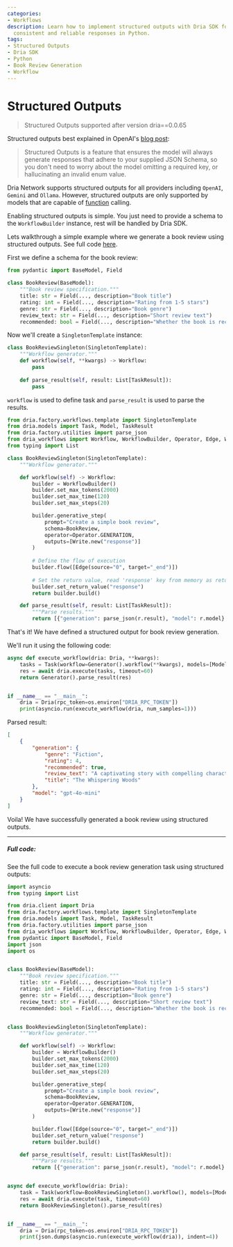 ```yaml
---
categories:
- Workflows
description: Learn how to implement structured outputs with Dria SDK for generating
  consistent and reliable responses in Python.
tags:
- Structured Outputs
- Dria SDK
- Python
- Book Review Generation
- Workflow
---
```


# Structured Outputs

> Structured Outputs supported after version dria==0.0.65

Structured outputs best explained in OpenAI's [blog post](https://platform.openai.com/docs/guides/structured-outputs):

> Structured Outputs is a feature that ensures the model will always generate responses that adhere to your supplied JSON Schema, so you don't need to worry about the model omitting a required key, or hallucinating an invalid enum value. 


Dria Network supports structured outputs for all providers including `OpenAI`, `Gemini` and `Ollama`.
However, structured outputs are only supported by models that are capable of [function](functions.md) calling. 

Enabling structured outputs is simple. You just need to provide a schema to the `WorkflowBuilder` instance, rest will be handled by Dria SDK.

Lets walkthrough a simple example where we generate a book review using structured outputs. See full code [here](#full-code).

First we define a schema for the book review:

```python
from pydantic import BaseModel, Field

class BookReview(BaseModel):
    """Book review specification."""
    title: str = Field(..., description="Book title")
    rating: int = Field(..., description="Rating from 1-5 stars")
    genre: str = Field(..., description="Book genre")
    review_text: str = Field(..., description="Short review text")
    recommended: bool = Field(..., description="Whether the book is recommended")
```

Now we'll create a `SingletonTemplate` instance:

```python
class BookReviewSingleton(SingletonTemplate):
    """Workflow generator."""
    def workflow(self, **kwargs) -> Workflow:
        pass
    
    def parse_result(self, result: List[TaskResult]):
        pass
```

`workflow` is used to define task and `parse_result` is used to parse the results. 

```python
from dria.factory.workflows.template import SingletonTemplate
from dria.models import Task, Model, TaskResult
from dria.factory.utilities import parse_json
from dria_workflows import Workflow, WorkflowBuilder, Operator, Edge, Write
from typing import List

class BookReviewSingleton(SingletonTemplate):
    """Workflow generator."""

    def workflow(self) -> Workflow:
        builder = WorkflowBuilder()
        builder.set_max_tokens(2000)
        builder.set_max_time(120)
        builder.set_max_steps(20)

        builder.generative_step(
            prompt="Create a simple book review",
            schema=BookReview,
            operator=Operator.GENERATION,
            outputs=[Write.new("response")]
        )
        
        # Define the flow of execution
        builder.flow([Edge(source="0", target="_end")])
        
        # Set the return value, read 'response' key from memory as return value
        builder.set_return_value("response")
        return builder.build()

    def parse_result(self, result: List[TaskResult]):
        """Parse results."""
        return [{"generation": parse_json(r.result), "model": r.model} for r in result]
```
    
That's it! We have defined a structured output for book review generation.

We'll run it using the following code:

```python
async def execute_workflow(dria: Dria, **kwargs):
    tasks = Task(workflow=Generator().workflow(**kwargs), models=[Model.GPT4O_MINI])
    res = await dria.execute(tasks, timeout=60)
    return Generator().parse_result(res)


if __name__ == "__main__":
    dria = Dria(rpc_token=os.environ["DRIA_RPC_TOKEN"])
    print(asyncio.run(execute_workflow(dria, num_samples=1)))
```

Parsed result:

```json
[
    {
        "generation": {
            "genre": "Fiction",
            "rating": 4,
            "recommended": true,
            "review_text": "A captivating story with compelling characters and exquisite prose. The plot twists kept me on the edge of my seat!",
            "title": "The Whispering Woods"
        },
        "model": "gpt-4o-mini"
    }
]
```

Voila! We have successfully generated a book review using structured outputs.

---

##### *Full code*:

See the full code to execute a book review generation task using structured outputs:

```python
import asyncio
from typing import List

from dria.client import Dria
from dria.factory.workflows.template import SingletonTemplate
from dria.models import Task, Model, TaskResult
from dria.factory.utilities import parse_json
from dria_workflows import Workflow, WorkflowBuilder, Operator, Edge, Write
from pydantic import BaseModel, Field
import json
import os


class BookReview(BaseModel):
    """Book review specification."""
    title: str = Field(..., description="Book title")
    rating: int = Field(..., description="Rating from 1-5 stars")
    genre: str = Field(..., description="Book genre")
    review_text: str = Field(..., description="Short review text")
    recommended: bool = Field(..., description="Whether the book is recommended")


class BookReviewSingleton(SingletonTemplate):
    """Workflow generator."""

    def workflow(self) -> Workflow:
        builder = WorkflowBuilder()
        builder.set_max_tokens(2000)
        builder.set_max_time(120)
        builder.set_max_steps(20)

        builder.generative_step(
            prompt="Create a simple book review",
            schema=BookReview,
            operator=Operator.GENERATION,
            outputs=[Write.new("response")]
        )

        builder.flow([Edge(source="0", target="_end")])
        builder.set_return_value("response")
        return builder.build()

    def parse_result(self, result: List[TaskResult]):
        """Parse results."""
        return [{"generation": parse_json(r.result), "model": r.model} for r in result]


async def execute_workflow(dria: Dria):
    task = Task(workflow=BookReviewSingleton().workflow(), models=[Model.GPT4O_MINI])
    res = await dria.execute(task, timeout=60)
    return BookReviewSingleton().parse_result(res)


if __name__ == "__main__":
    dria = Dria(rpc_token=os.environ["DRIA_RPC_TOKEN"])
    print(json.dumps(asyncio.run(execute_workflow(dria)), indent=4))

```